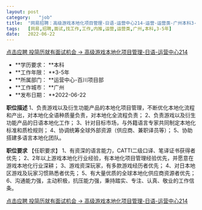 ```yaml
---
layout:	post
category:	"job"
title:	"网易招聘：高级游戏本地化项目管理-日语-运营中心214-运营-运营类-广州本科3-5年"
tags:	[网易,招聘,面试,找工作,工作,内推,运营,运营类,广州,本科,3-5年]
date:	2022-06-22
---
```


[点击应聘 投简历就有面试机会 -> 高级游戏本地化项目管理-日语-运营中心214](http://mobile.bole.netease.com/bole/boleDetail?id=40932&employeeId=346f03c3cda5f04c&key=all)



- **学历要求： **本科
- **工作年限： **3-5年
- **所属部门： **运营中心-百川项目部
- **工作城市： **广州
- **发布日期： **2022-06-22



**职位描述**
 1、负责游戏以及衍生功能产品的本地化项目管理，不断优化本地化流程和产出，对本地化全语种质量负责，对本地化全流程负责； 
2、负责游戏以及衍生功能产品的日语本地化工作； 
3、针对目标市场，与外籍语言专家共同制定本地化标准和质检规则； 
4、协调统筹全球外部资源（供应商、兼职译员等）； 
5、协助搭建多语言本地化团队。 



**职位要求**
【任职要求】 
1、有资深的语言能力，CATTI二级口译、笔译证书获得者优先； 
2、2年以上游戏本地化行业经验，有本地化项目管理经验优先，并愿意在游戏本地化行业深耕； 
3、游戏资深玩家，有多款游戏经历者优先； 
4、对日本地区游戏及玩家习惯熟悉者优先；
5、有大量优质的全球本地化供应商资源者优先； 
6、沟通能力强，主动积极，抗压能力强，秉持踏实、专注、认真、敬业的工作信条。	




[点击应聘 投简历就有面试机会 -> 高级游戏本地化项目管理-日语-运营中心214](http://mobile.bole.netease.com/bole/boleDetail?id=40932&employeeId=346f03c3cda5f04c&key=all)